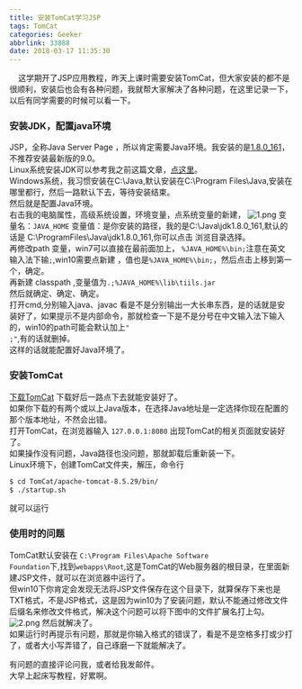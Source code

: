 ```yaml
---
title: 安装TomCat学习JSP
tags: TomCat
categories: Geeker
abbrlink: 33888
date: 2018-03-17 11:35:30
---
```

&nbsp;&nbsp;&nbsp;&nbsp;这学期开了JSP应用教程，昨天上课时需要安装TomCat，但大家安装的都不是很顺利，安装后也会有各种问题，我就帮大家解决了各种问题，在这里记录一下，以后有同学需要的时候可以看一下。<br>
### 安装JDK，配置java环境
JSP，全称Java Server Page ，所以肯定需要Java环境。我安装的是[1.8.0_161](http://www.oracle.com/technetwork/java/javase/downloads/jdk8-downloads-2133151.html)，不推荐安装最新版的9.0。<br>
Linux系统安装JDK可以参考我之前这篇文章，[点这里](http://shiyi.today/year/03/10/47249/)。<br>
Windows系统，我习惯安装在C:\Java,默认安装在C:\Program Files\Java,安装在哪里都行，然后一路默认下去，等待安装结束。<br>
然后就是配置Java环境。<br><!--more-->
 右击我的电脑属性，高级系统设置，环境变量，点系统变量的新建，
 ![1.png](https://i.loli.net/2018/03/17/5aac8e3b00f8a.png)
 变量名：<code>JAVA_HOME</code>
 变量值：是你安装的路径，我的是C:\Java\jdk1.8.0_161,默认的话是 C:\ProgramFiles\Java\jdk1.8.0_161,你可以点击 浏览目录选择。<br>
 再修改path 变量，win7可以直接在最前面加上， <code>%JAVA_HOME%\bin;</code>注意在英文输入法下输<code>;</code>,win10需要点新建 ，值也是<code>%JAVA_HOME%\bin;</code>，然后点击上移到第一个，确定。<br>
 再新建 classpath ,变量值为<code>.\;%JAVA_HOME%\lib\tiils.jar</code><br>
 然后就确定、确定、确定。<br>
 打开cmd,分别输入java、javac 看是不是分别输出一大长串东西，是的话就是安装好了，如果提示不是内部命令，那就检查一下是不是分号在中文输入法下输入的，win10的path可能会默认加上<code>" ;"</code>,有的话就删掉。<br>
 这样的话就能配置好Java环境了。<br>
 ### 安装TomCat
 [下载TomCat](https://tomcat.apache.org/download-80.cgi)
 下载好后一路点下去就能安装好了。<br>
 如果你下载的有两个或以上Java版本，在选择Java地址是一定选择你现在配置的那个版本地址，不然会出错。<br>
 打开TomCat，在浏览器输入 <code>127.0.0.1:8080</code> 出现TomCat的相关页面就安装好了。<br>
 如果操作没有问题，Java路径也没问题，那就卸载后重新装一下。<br>
 Linux环境下，创建TomCat文件夹，解压，命令行
 ```sh
 $ cd TomCat/apache-tomcat-8.5.29/bin/
 $ ./startup.sh 
```
就可以运行<br>
 
### 使用时的问题
TomCat默认安装在 <code>C:\Program Files\Apache Software Foundation</code>下,找到<code>webapps\Root</code>,这是TomCat的Web服务器的根目录，在里面新建JSP文件，就可以在浏览器中运行了。<br>
但win10下你肯定会发现无法将JSP文件保存在这个目录下，就算保存下来也是TXT格式，不是JSP格式，这是因为win10为了安装问题，默认不能通过修改文件后缀名来修改文件格式，解决这个问题可以将下图中的文件扩展名打上勾。<br>
![2.png](https://i.loli.net/2018/03/17/5aac8e3b1d456.png)
然后就解决了。<br>
如果运行时再提示有问题，那就是你输入格式的错误了，看是不是空格多打或少打了，或者大小写弄错了，自己琢磨一下就能解决了。<br>


有问题的直接评论问我，或者给我发邮件。<br>
大早上起床写教程，好累啊。



